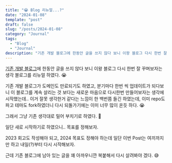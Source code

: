 ```yaml
---
title: "😭 Blog 리뉴얼...?"
date: "2024-01-08"
template: "post"
draft: false
slug: "/posts/2024-01-08"
category: "Journal"
tags:
  - "Blog"
  - "Journal"
description: "기존 개발 블로그에 한동안 글을 쓰지 않다 보니 이왕 블로그 다시 한번 잘 꾸며보자는 생각 블로그를 리뉴얼 하였다. 😭"
---
```


[기존 개발 블로그](https://select995.netlify.app)에 한동안 글을 쓰지 않다 보니 이왕 블로그 다시 한번 잘 꾸며보자는 생각 블로그를 리뉴얼 하였다. 😭

기존 개발 블로그가 도메인도 만료되기도 하였고, 분기마다 한번 씩 업데이트가 되다보니 이 블로그를 계속 살리는 것 보다는 새로운 마음으로 다시한번
만들어보자는 생각에 시작했는데.. 이거 잘못 생각한거 같다는 느낌이 한 백번쯤 들긴 하였는데, 이미 repo도 파고 테마도 fork하였더니 다시 되돌가기에는
이미 너무 많이 온듯 하다. 😭

그래서 그냥 기존 생각대로 밀어 부치기로 하였다. 💪

일단 새로 시작하기로 하였으니.. 목표를 정해보자.

2023 회고도 작성해야 되고, 2024 목표도 정해야 하는데 일단 이번 Post는 여끼까지만 하고 내일(?)부터 다시 시작해보자.

근데 기존 블로그에 남아 있는 글을 꽤 아까우니깐 복붙해서 다시 살려봐야 겠다. 😅
